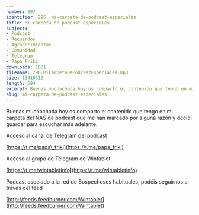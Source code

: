 ```yaml
---
number: 297
identifier: 296.-mi-carpeta-de-podcast-especiales
title: Mi carpeta de podcast especiales
subject:
- Podcast
- Recuerdos
- Agradecimientos
- Comunidad
- Telegram
- Papá Friki
downloads: 1081
filename: 296.MiCarpetaDePodcastEspeciales.mp3
size: 13410312
length: 694
excerpt: Buenas muchachada hoy os comparto el contenido que tengo en mi carpeta del NAS de podcast que me han marcado por alguna razón y decidí guardar para escuchar más adelante
slug: mi-carpeta-de-podcast-especiales
---
```

Buenas muchachada hoy os comparto el contenido que tengo en mi carpeta del NAS de podcast que me han marcado por alguna razón y decidí guardar para escuchar más adelante.

Acceso al canal de Telegram del podcast

[https://t.me/papa\_friki](https://t.me/papa_friki)

Acceso al grupo de Telegram de Wintablet

[https://t.me/wintabletinfo](https://t.me/wintabletinfo)

Podcast asociado a la red de Sospechosos habituales, podéis seguirnos a través del feed

[http://feeds.feedburner.com/Wintablet](http://feeds.feedburner.com/Wintablet)